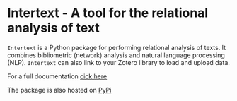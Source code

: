Intertext - A tool for the relational analysis of text
======================================================

``Intertext`` is a Python package for performing relational analysis of texts. It combines bibliometric (network) analysis and natural language processing (NLP). ``Intertext`` can also link to your Zotero library to load and upload data.

For a full documentation [cick here](http://intertext.readthedocs.io/en/latest/)

The package is also hosted on [PyPi](https://pypi.python.org/pypi/intertext)
